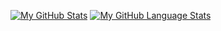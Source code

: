 [![My GitHub Stats](https://github-readme-stats.vercel.app/api/?username=M3Marty&count_private=true&theme=tokyonight&showicons=true)]()
[![My GitHub Language Stats](https://github-readme-stats.vercel.app/api/top-langs/?username=M3Marty&langs_count=5&theme=tokyonight)]()
